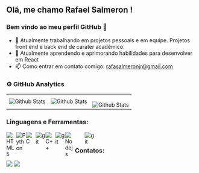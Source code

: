 ## Olá, me chamo Rafael Salmeron ! 
### Bem vindo ao meu perfil GitHub 👋

- 🔭 Atualmente trabalhando em projetos pessoais e em equipe. Projetos front end e back end de carater acadêmico.
- 🌱 Atualmente aprendendo e aprimorando habilidades para desenvolver em React
- 📫 Como entrar em contato comigo: rafasalmeronjr@gmail.com

### ⚙️ GitHub Analytics

<table>
  <tr>
    <td>
      <img
        align="left"
        src="https://github-readme-stats.vercel.app/api?username=rafasalmeron&theme=dark&hide_border=false&include_all_commits=true"
        alt="Github Stats"
      />
    </td>
    <td>
      <img
        align="left"
        src="https://github-readme-stats.vercel.app/api/top-langs/?username=rafasalmeron&theme=dark&hide_border=false&include_all_commits=true&count_private=true&layout=compact"
        alt="Github Stats"
      />
    </td>
    <td>
      <br />
      <img
        align="left"
        src="https://github-readme-streak-stats.herokuapp.com/?user=rafasalmeron&theme=dark&hide_border=false"
        alt="Github Stats"
      />
    </td>
  </tr>
</table>


### Linguagens e Ferramentas:

<a href="https://developer.mozilla.org/en-US/docs/Web/HTML" target="_blank">
  <img align="left" alt="HTML5" width="26px" src="https://cdn.jsdelivr.net/gh/devicons/devicon/icons/html5/html5-original.svg" />
</a>
<a href="https://developer.mozilla.org/en-US/docs/Web/CSS" target="_blank"> 
  <img align="left" alt="Python" width="26px" src="https://cdn.jsdelivr.net/gh/devicons/devicon/icons/css3/css3-original.svg"/> 
</a>
<a href="https://www.javascript.com" target="_blank"> 
  <img align="left" alt="C" width="26px" src="https://cdn.jsdelivr.net/gh/devicons/devicon/icons/javascript/javascript-original.svg"/> 
</a>
<a href="https://www.typescriptlang.org/" target="_blank"> 
  <img align="left" alt="git" width="26px" src="https://www.vectorlogo.zone/logos/typescriptlang/typescriptlang-icon.svg"/> 
</a>
<a href="https://reactjs.org" target="_blank"> 
  <img align="left" alt="C++" width="26px" src="https://cdn.jsdelivr.net/gh/devicons/devicon/icons/react/react-original.svg"/> 
</a>
<a href="https://www.java.com/pt-BR/" target="_blank"> 
  <img align="left" alt="git" width="26px" src="https://www.vectorlogo.zone/logos/java/java-icon.svg"/> 
</a>
<img align="left" alt="Nodejs" width="26px" src=https://cdn.jsdelivr.net/gh/devicons/devicon/icons/nodejs/nodejs-original.svg />
<img align="left" alt="GitHub" width="26px" src="https://github.com/Aakarsh-B/trying-repos/blob/master/github.svg" />
<a href="https://git-scm.com/" target="_blank"> 
  <img align="left" alt="git" width="26px" src="https://www.vectorlogo.zone/logos/git-scm/git-scm-icon.svg"/> 
</a>
<br/>



### Contatos:

<div>
<a href = "rafasalmeronjr@gmail.com"><img src="https://img.shields.io/badge/Gmail-D14836?style=for-the-badge&logo=gmail&logoColor=white" target="_blank"></a>
<a href="https://www.linkedin.com/in/rafasalmeron" target="_blank"><img src="https://img.shields.io/badge/-LinkedIn-%230077B5?style=for-the-badge&logo=linkedin&logoColor=white" target="_blank"></a>   
</div>
